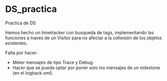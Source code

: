 # DS_practica
Practica de DS

Hemos hecho un timetracker con busqueda de tags, implementando las funciones a traves de un Visitor para no afectar a la cohesión de los objetos existentes.

Falta por hacer:
- Meter mensajes de tipo Trace y Debug.
- Hacer que se pueda optar por poner solo los mensajes de un milestone (en el logback.xml).
